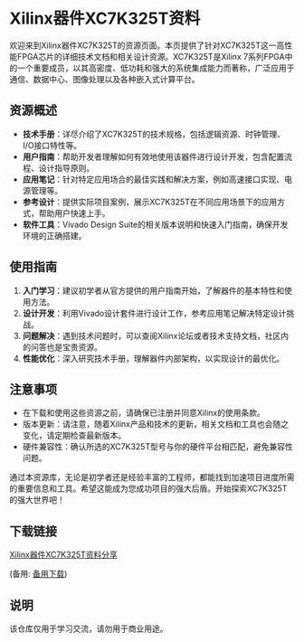 # Xilinx器件XC7K325T资料

欢迎来到Xilinx器件XC7K325T的资源页面。本页提供了针对XC7K325T这一高性能FPGA芯片的详细技术文档和相关设计资源。XC7K325T是Xilinx 7系列FPGA中的一个重要成员，以其高密度、低功耗和强大的系统集成能力而著称，广泛应用于通信、数据中心、图像处理以及各种嵌入式计算平台。

## 资源概述

- **技术手册**：详尽介绍了XC7K325T的技术规格，包括逻辑资源、时钟管理、I/O接口特性等。
- **用户指南**：帮助开发者理解如何有效地使用该器件进行设计开发，包含配置流程、设计指导原则。
- **应用笔记**：针对特定应用场合的最佳实践和解决方案，例如高速接口实现、电源管理等。
- **参考设计**：提供实际项目案例，展示XC7K325T在不同应用场景下的应用方式，帮助用户快速上手。
- **软件工具**：Vivado Design Suite的相关版本说明和快速入门指南，确保开发环境的正确搭建。

## 使用指南

1. **入门学习**：建议初学者从官方提供的用户指南开始，了解器件的基本特性和使用方法。
2. **设计开发**：利用Vivado设计套件进行设计工作，参考应用笔记解决特定设计挑战。
3. **问题解决**：遇到技术问题时，可以查阅Xilinx论坛或者技术支持文档，社区内的问答也是宝贵资源。
4. **性能优化**：深入研究技术手册，理解器件内部架构，以实现设计的最优化。

## 注意事项

- 在下载和使用这些资源之前，请确保已注册并同意Xilinx的使用条款。
- 版本更新：请注意，随着Xilinx产品和技术的更新，相关文档和工具也会随之变化，请定期检查最新版本。
- 硬件兼容性：确认所选的XC7K325T型号与你的硬件平台相匹配，避免兼容性问题。

通过本资源库，无论是初学者还是经验丰富的工程师，都能找到加速项目进度所需的重要信息和工具。希望这能成为您成功项目的强大后盾。开始探索XC7K325T的强大世界吧！

## 下载链接
[Xilinx器件XC7K325T资料分享](https://pan.quark.cn/s/46a9066c3fd2) 

(备用: [备用下载](https://pan.baidu.com/s/1WH7k_FdBO0U_nFyctUE7tg?pwd=1234))

## 说明

该仓库仅用于学习交流，请勿用于商业用途。
